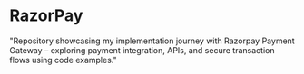 # RazorPay
"Repository showcasing my implementation journey with Razorpay Payment Gateway – exploring payment integration, APIs, and secure transaction flows using code examples."
